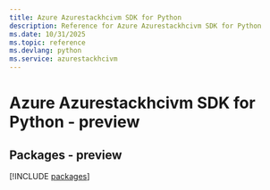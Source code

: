 ```yaml
---
title: Azure Azurestackhcivm SDK for Python
description: Reference for Azure Azurestackhcivm SDK for Python
ms.date: 10/31/2025
ms.topic: reference
ms.devlang: python
ms.service: azurestackhcivm
---
```

# Azure Azurestackhcivm SDK for Python - preview
## Packages - preview
[!INCLUDE [packages](azurestackhcivm-index.md)]